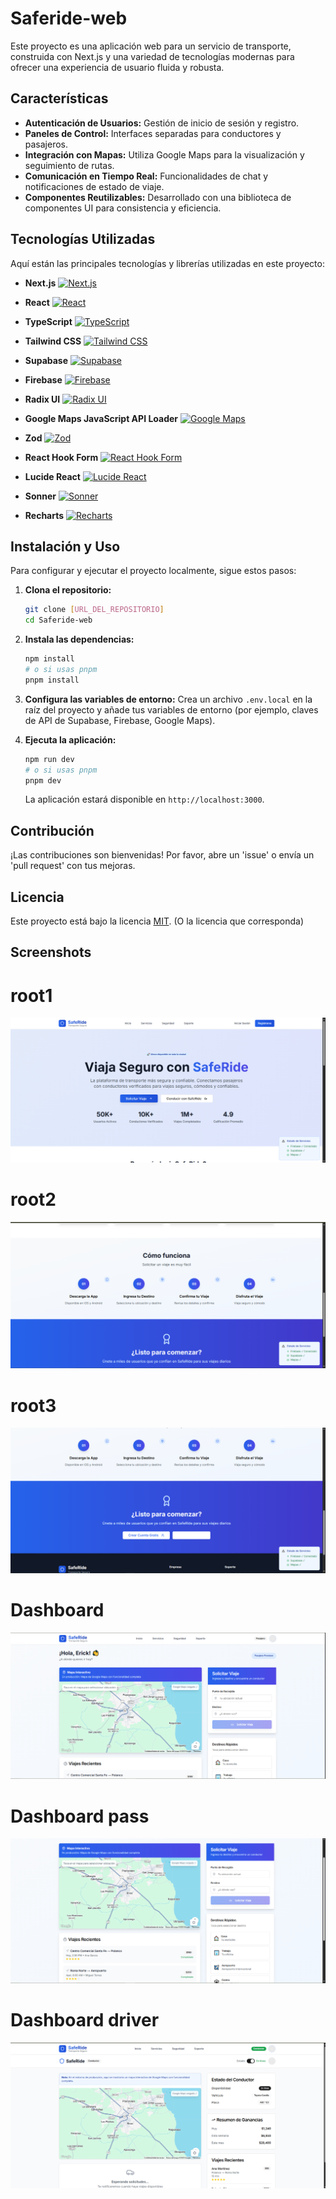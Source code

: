 # Saferide-web

Este proyecto es una aplicación web para un servicio de transporte, construida con Next.js y una variedad de tecnologías modernas para ofrecer una experiencia de usuario fluida y robusta.

## Características

- **Autenticación de Usuarios:** Gestión de inicio de sesión y registro.
- **Paneles de Control:** Interfaces separadas para conductores y pasajeros.
- **Integración con Mapas:** Utiliza Google Maps para la visualización y seguimiento de rutas.
- **Comunicación en Tiempo Real:** Funcionalidades de chat y notificaciones de estado de viaje.
- **Componentes Reutilizables:** Desarrollado con una biblioteca de componentes UI para consistencia y eficiencia.

## Tecnologías Utilizadas

Aquí están las principales tecnologías y librerías utilizadas en este proyecto:

- **Next.js**
  [![Next.js](https://img.shields.io/badge/Next.js-Black?style=for-the-badge&logo=next.js&logoColor=white)](https://nextjs.org/)

- **React**
  [![React](https://img.shields.io/badge/React-20232A?style=for-the-badge&logo=react&logoColor=61DAFB)](https://react.dev/)

- **TypeScript**
  [![TypeScript](https://img.shields.io/badge/TypeScript-007ACC?style=for-the-badge&logo=typescript&logoColor=white)](https://www.typescriptlang.org/)

- **Tailwind CSS**
  [![Tailwind CSS](https://img.shields.io/badge/Tailwind_CSS-38B2AC?style=for-the-badge&logo=tailwind-css&logoColor=white)](https://tailwindcss.com/)

- **Supabase**
  [![Supabase](https://img.shields.io/badge/Supabase-3ECF8E?style=for-the-badge&logo=supabase&logoColor=white)](https://supabase.io/)

- **Firebase**
  [![Firebase](https://img.shields.io/badge/Firebase-FFCA28?style=for-the-badge&logo=firebase&logoColor=black)](https://firebase.google.com/)

- **Radix UI**
  [![Radix UI](https://img.shields.io/badge/Radix_UI-161618?style=for-the-badge&logo=radix-ui&logoColor=white)](https://www.radix-ui.com/)

- **Google Maps JavaScript API Loader**
  [![Google Maps](https://img.shields.io/badge/Google_Maps-4285F4?style=for-the-badge&logo=google-maps&logoColor=white)](https://developers.google.com/maps/documentation/javascript/)

- **Zod**
  [![Zod](https://img.shields.io/badge/Zod-3E67B1?style=for-the-badge&logo=zod&logoColor=white)](https://zod.dev/)

- **React Hook Form**
  [![React Hook Form](https://img.shields.io/badge/React_Hook_Form-EC5990?style=for-the-badge&logo=reacthookform&logoColor=white)](https://react-hook-form.com/)

- **Lucide React**
  [![Lucide React](https://img.shields.io/badge/Lucide_React-222222?style=for-the-badge&logo=lucide&logoColor=white)](https://lucide.dev/)

- **Sonner**
  [![Sonner](https://img.shields.io/badge/Sonner-FF5733?style=for-the-badge&logo=react&logoColor=white)](https://sonner.emilkowalski.no/)

- **Recharts**
  [![Recharts](https://img.shields.io/badge/Recharts-8884d8?style=for-the-badge&logo=recharts&logoColor=white)](https://recharts.org/en-US/)

## Instalación y Uso

Para configurar y ejecutar el proyecto localmente, sigue estos pasos:

1.  **Clona el repositorio:**
    ```bash
    git clone [URL_DEL_REPOSITORIO]
    cd Saferide-web
    ```

2.  **Instala las dependencias:**
    ```bash
    npm install
    # o si usas pnpm
    pnpm install
    ```

3.  **Configura las variables de entorno:**
    Crea un archivo `.env.local` en la raíz del proyecto y añade tus variables de entorno (por ejemplo, claves de API de Supabase, Firebase, Google Maps).

4.  **Ejecuta la aplicación:**
    ```bash
    npm run dev
    # o si usas pnpm
    pnpm dev
    ```

    La aplicación estará disponible en `http://localhost:3000`.



## Contribución

¡Las contribuciones son bienvenidas! Por favor, abre un 'issue' o envía un 'pull request' con tus mejoras.

## Licencia

Este proyecto está bajo la licencia [MIT](https://opensource.org/licenses/MIT). (O la licencia que corresponda)


## Screenshots
# root1
![root1](./utils/screenshots/root.png)  

# root2 
![root2](/utils//screenshots//root2.png)  

# root3
![root3](./utils/screenshots/root3.png)  

# Dashboard
![Dashboard](./utils/screenshots//dashboard.png)  

# Dashboard pass
![pass](./utils/screenshots/passangerdash.png)  

# Dashboard driver
![pass](./utils/screenshots/driverdash.png)  